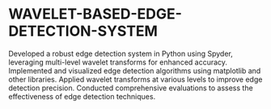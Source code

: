 # WAVELET-BASED-EDGE-DETECTION-SYSTEM
Developed a robust edge detection system in Python using Spyder, leveraging multi-level wavelet transforms for enhanced accuracy.
Implemented and visualized edge detection algorithms using matplotlib and other libraries.
Applied wavelet transforms at various levels to improve edge detection precision.
Conducted comprehensive evaluations to assess the effectiveness of edge detection techniques.
